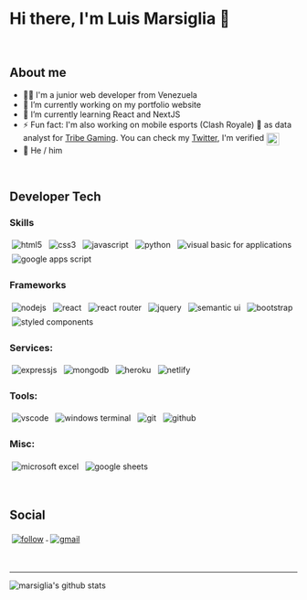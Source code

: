 # Hi there, I'm Luis Marsiglia 👋

<br />

## About me
- 👨‍💻 I'm a junior web developer from Venezuela
- 🔭 I’m currently working on my portfolio website
- 🌱 I’m currently learning React and NextJS
- ⚡ Fun fact: I'm also working on mobile esports (Clash Royale) 📱 as data analyst for [Tribe Gaming](https://twitter.com/tribegaming). You can check my [Twitter](https://twitter.com/marsigliaCR), I'm verified <img src="https://upload.wikimedia.org/wikipedia/commons/thumb/e/e4/Twitter_Verified_Badge.svg/512px-Twitter_Verified_Badge.svg.png" alt="html" style="vertical-align:top" width="22px">
- 🧑 He / him

<br />

## Developer Tech

### Skills
<p align="left">
  <img src="https://img.shields.io/badge/HTML5-E34F26?style=flat&logo=html5&logoColor=white" alt="html5" style="vertical-align:top; margin:4px">
  <img src="https://img.shields.io/badge/CSS3-1572B6?&style=flat&logo=css3&logoColor=white" alt="css3" style="vertical-align:top; margin:4px">
  <img src="https://img.shields.io/badge/JavaScript-F7DF1E?style=flat&logo=javascript&logoColor=black" alt="javascript" style="vertical-align:top; margin:4px">
  <img src="https://img.shields.io/badge/Python-3776AB?style=flat&logo=python&logoColor=white" alt="python" style="vertical-align:top; margin:4px">
  <img src="https://img.shields.io/badge/Visual_Basic_for_Applications-6483c0?style=flat&logo=python&logoColor=white" alt="visual basic for applications" style="vertical-align:top; margin:4px">
  <img src="https://img.shields.io/badge/Google_Apps_Script-4285F4?style=flat&logo=python&logoColor=white" alt="google apps script" style="vertical-align:top; margin:4px">
</p>

### Frameworks
<p align="left">
  <img src="https://img.shields.io/badge/Node.js-43853D?style=flat&logo=node.js&logoColor=white" alt="nodejs" style="vertical-align:top; margin:4px">
  <img src="https://img.shields.io/badge/React-20232A?style=flat&logo=react&logoColor=61DAFB" alt="react" style="vertical-align:top; margin:4px">
  <img src="https://img.shields.io/badge/React_Router-CA4245?style=flat&logo=react-router&logoColor=white" alt="react router" style="vertical-align:top; margin:4px">
  <img src="https://img.shields.io/badge/jQuery-0769AD?style=flat&logo=jquery&logoColor=white" alt="jquery" style="vertical-align:top; margin:4px">
  <img src="https://img.shields.io/badge/React_Semantic_UI-35BDB2?style=flat&logo=semanticuireact&logoColor=white" alt="semantic ui" style="vertical-align:top; margin:4px">
  <img src="https://img.shields.io/badge/Bootstrap-7952B3?style=flat&logo=bootstrap&logoColor=white" alt="bootstrap" style="vertical-align:top; margin:4px">
  <!-- <img src="https://img.shields.io/badge/Next.js-000000?style=flat&logo=next.js&logoColor=white" alt="next js" style="vertical-align:top; margin:4px"> -->
  <img src="https://img.shields.io/badge/styled_components-DB7093?style=flat&logo=bootstrap&logoColor=white" alt="styled components" style="vertical-align:top; margin:4px">
  <!-- <img src="https://img.shields.io/badge/Material--UI-0081CB?style=flat&logo=material-ui&logoColor=white" alt="material ui" style="vertical-align:top; margin:4px"> -->
  <!-- <img src="https://img.shields.io/badge/Tailwind_CSS-38B2AC?style=flat&logo=tailwind-css&logoColor=white" alt="tailwind css" style="vertical-align:top; margin:4px"> -->
</p>


### Services:
<p align="left">
  <img src="https://img.shields.io/badge/Express.js-404D59?style=flat" alt="expressjs" style="vertical-align:top; margin:4px">
  <!-- <img src="https://img.shields.io/badge/Redux-593D88?style=flat&logo=redux&logoColor=white" alt="redux" style="vertical-align:top; margin:4px"> -->
  <img src="https://img.shields.io/badge/MongoDB-47A248?style=flat&logo=mongodb&logoColor=white" alt="mongodb" style="vertical-align:top; margin:4px">
  <img src="https://img.shields.io/badge/Heroku-430098?style=flat&logo=heroku&logoColor=white" alt="heroku" style="vertical-align:top; margin:4px">
  <img src="https://img.shields.io/badge/Netlify-00C7B7?style=flat&logo=netlify&logoColor=white" alt="netlify" style="vertical-align:top; margin:4px">
</p>

### Tools:
<p align="left">
  <img src="https://img.shields.io/badge/Visual_Studio_Code-007ACC?style=flat&logo=visualstudiocode&logoColor=white" alt="vscode" style="vertical-align:top; margin:4px">
  <img src="https://img.shields.io/badge/Terminal-4D4D4D?style=flat&logo=windows-terminal&logoColor=white" alt="windows terminal" style="vertical-align:top; margin:4px">
  <img src="https://img.shields.io/badge/Git-F05032?style=flat&logo=git&logoColor=white" alt="git" style="vertical-align:top; margin:4px">
  <img src="https://img.shields.io/badge/Github-181717?style=flat&logo=github&logoColor=white" alt="github" style="vertical-align:top; margin:4px">
</p>

### Misc:
<p align="left">
  <img src="https://img.shields.io/badge/Microsoft_Excel-217346?style=flat&logo=microsoft-excel&logoColor=white" alt="microsoft excel" style="vertical-align:top; margin:4px">
  <img src="https://img.shields.io/badge/Google_Sheets-34A853?style=flat&logo=google-sheets&logoColor=white" alt="google sheets" style="vertical-align:top; margin:4px">
</p>


<br />

## Social 
<p align="left">
  <!-- <a href="https://twitter.com/marsigliacr">
    <img src="https://img.shields.io/badge/Twitter-1DA1F2?style=flat&logo=twitter&logoColor=white" alt="twitter" style="vertical-align:top; margin:4px">
  </a> -->

  <!-- [![Twitter Follow](https://img.shields.io/twitter/follow/marsigliacr?color=1DA1F2&logo=twitter&style=flat)](https://twitter.com/intent/follow?original_referer=https%3A%2F%2Fgithub.com%2Fmarsigliadev&screen_name=marsigliacr) -->
  
  <a href="https://twitter.com/intent/follow?original_referer=https%3A%2F%2Fgithub.com%2Fmarsigliadev&screen_name=marsigliacr">
    <img src="https://img.shields.io/twitter/follow/marsigliacr?label=Follow&color=1DA1F2&logo=twitter&style=flat" alt="follow" style="vertical-align:top; margin:4px">
  </a>

  <a href="mailto:marsiglia.business@gmail.com">
    <img src="https://img.shields.io/badge/Gmail-D14836?style=flat&logo=gmail&logoColor=white" alt="gmail" style="vertical-align:top; margin:4px">
  </a>
  
  <!-- <a href="https://www.instagram.com/marsigliah">
    <img src="https://img.shields.io/badge/Instagram-E4405F?style=flat&logo=instagram&logoColor=white" alt="instagram" style="vertical-align:top; margin:4px">
  </a> -->
  <!-- <a href="https://www.linkedin.com/in/marsigliadev/">
    <img src="https://img.shields.io/badge/LinkedIn-0077B5?style=flat&logo=linkedin&logoColor=white" style="vertical-align:top; margin:4px">
  </a> -->
  <!-- <a href="[#](https://stackoverflow.com/users/16011210/marsidev)">
    <img src="https://img.shields.io/badge/Stack_Overflow-FE7A16?style=flat&logo=stack-overflow&logoColor=white" alt="stackoverflow" style="vertical-align:top; margin:4px">
  </a> -->

  <!-- [![Website](https://img.shields.io/website-up-down-green-red/http/my-website-url.com.svg)][website-url] -->
  <!-- [![Website](https://img.shields.io/website?label=my-website-name.com&style=flat&url=https%3A%2F%2Fcodestackr.com)][website-url] -->

</p>

<br />

---

<img src="https://github-readme-stats.vercel.app/api?username=marsigliadev&show_icons=true&hide_border=true&count_private=true" align="left" alt="marsiglia's github stats" >


<br />

[website-url]: https://my-website-url.com
[twitter]: https://twitter.com/marsigliacr
<!-- [youtube]: https://youtube.com/marsiglia -->
<!-- [instagram]: https://instagram.com/marsigliah -->
<!-- [linkedin]: https://linkedin.com/in/marsiglia -->
<!-- https://simpleicons.org -->
<!-- https://img.shields.io/ -->